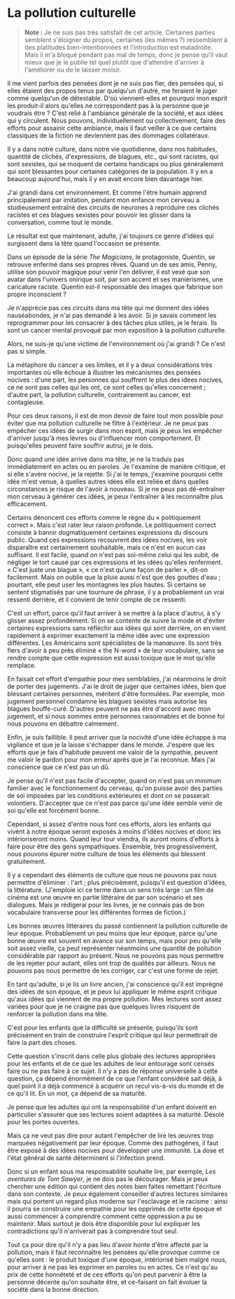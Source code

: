 La pollution culturelle
=======================

> **Note :** Je ne suis pas très satisfait de cet article. Certaines parties
> semblent s'éloigner du propos, certaines (les mêmes ?) ressemblent à des
> platitudes bien-intentionnées et l'introduction est maladroite. Mais il
> m'a bloqué pendant pas mal de temps, donc je pense qu'il vaut mieux que je
> le publie tel quel plutôt que d'attendre d'arriver à l'améliorer ou de le
> laisser moisir.

Il me vient parfois des pensées dont je ne suis pas fier, des pensées qui,
si elles étaient des propos tenus par quelqu'un d'autre, me feraient le
juger comme quelqu'un de détestable. D'où viennent-elles et pourquoi mon
esprit les produit-il alors qu'elles ne correspondent pas à la personne que
je voudrais être ? C'est relié à l'ambiance générale de la société, et aux
idées qui y circulent. Nous pouvons, individuellement ou collectivement,
faire des efforts pour assainir cette ambiance, mais il faut veiller à ce
que certains classiques de la fiction ne deviennent pas des dommages
collatéraux.

Il y a dans notre culture, dans notre vie quotidienne, dans nos habitudes,
quantité de clichés, d'expressions, de blagues, etc., qui sont racistes, qui
sont sexistes, qui se moquent de certains handicaps ou plus généralement qui
sont blessantes pour certaines catégories de la population. Il y en a
beaucoup aujourd'hui, mais il y en avait encore bien davantage hier.

J'ai grandi dans cet environnement. Et comme l'être humain apprend
principalement par imitation, pendant mon enfance mon cerveau a
studieusement entraîné des circuits de neurones à reproduire ces clichés
racistes et ces blagues sexistes pour pouvoir les glisser dans la
conversation, comme tout le monde.

Le résultat est que maintenant, adulte, j'ai toujours ce genre d'idées qui
surgissent dans la tête quand l'occasion se présente.

Dans un épisode de la série *The Magicians*, le protagoniste, Quentin, se
retrouve enfermé dans ses propres rêves. Quand un de ses amis, Penny,
utilise son pouvoir magique pour venir l'en délivrer, il est vexé que son
avatar dans l'univers onirique soit, par son accent et ses maniérismes, une
caricature raciste. Quentin est-il responsable des images que fabrique son
propre inconscient ?

Je n'apprécie pas ces circuits dans ma tête qui me donnent des idées
nauséabondes, je n'ai pas demandé à les avoir. Si je savais comment les
reprogrammer pour les consacrer à des tâches plus utiles, je le ferais. Ils
sont un cancer mental provoqué par mon exposition à la pollution culturelle.

Alors, ne suis-je qu'une victime de l'environnement où j'ai grandi ? Ce
n'est pas si simple.

La métaphore du cancer a ses limites, et il y a deux considérations très
importantes où elle échoue à illustrer les mécanismes des pensées nocives :
d'une part, les personnes qui souffrent le plus des idées nocives, ce ne
sont pas celles qui les ont, ce sont celles qu'elles concernent ; d'autre
part, la pollution culturelle, contrairement au cancer, est contagieuse.

Pour ces deux raisons, il est de mon devoir de faire tout mon possible pour
éviter que ma pollution culturelle ne filtre à l'extérieur. Je ne peux pas
empêcher ces idées de surgir dans mon esprit, mais je peux les empêcher
d'arriver jusqu'à mes lèvres ou d'influencer mon comportement. Et
puisqu'elles peuvent faire souffrir autrui, je le dois.

Donc quand une idée arrive dans ma tête, je ne la traduis pas immédiatement
en actes ou en paroles. Je l'examine de manière critique, et si elle s'avère
nocive, je la rejette. Si j'ai le temps, j'examine pourquoi cette idée m'est
venue, à quelles autres idées elle est reliée et dans quelles circonstances
je risque de l'avoir à nouveau. Si je ne peux pas dé-entraîner mon cerveau à
générer ces idées, je peux l'entraîner à les reconnaître plus efficacement.

Certains dénoncent ces efforts comme le règne du « politiquement correct ».
Mais c'est rater leur raison profonde. Le politiquement correct consiste à
bannir dogmatiquement certaines expressions du discours public. Quand ces
expressions recouvrent des idées nocives, les voir disparaître est
certainement souhaitable, mais ce n'est en aucun cas suffisant. Il est
facile, quand on n'est pas soi-même celui qui les subit, de négliger le tort
causé par ces expressions et les idées qu'elles renferment. « C'est juste
une blague », « ce n'est qu'une façon de parler », dit-on facilement. Mais
on oublie que la pluie aussi n'est que des gouttes d'eau ; pourtant, elle
peut user les montagnes les plus hautes. Si certains se sentent stigmatisés
par une tournure de phrase, il y a probablement un vrai ressenti derrière,
et il convient de tenir compte de ce ressenti.

C'est un effort, parce qu'il faut arriver à se mettre à la place d'autrui, à
s'y glisser assez profondément. Si on se contente de suivre la mode et
d'éviter certaines expressions sans réfléchir aux idées qui sont derrière,
on en vient rapidement à exprimer exactement la même idée avec une
expression différentes. Les Américains sont spécialistes de la manœuvre. Ils
sont très fiers d'avoir à peu près éliminé « the N-word » de leur
vocabulaire, sans se rendre compte que cette expression est aussi toxique
que le mot qu'elle remplace.

En faisait cet effort d'empathie pour mes semblables, j'ai néanmoins le
droit de porter des jugements. J'ai le droit de juger que certaines idées,
bien que blessant certaines personnes, méritent d'être formulées. Par
exemple, mon jugement personnel condamne les blagues sexistes mais autorise
les blagues bouffe-curé. D'autres peuvent ne pas être d'accord avec mon
jugement, et si nous sommes entre personnes raisonnables et de bonne foi
nous pouvons en débattre calmement.

Enfin, je suis faillible. Il peut arriver que la nocivité d'une idée échappe
à ma vigilance et que je la laisse s'échapper dans le monde. J'espère que
les efforts que je fais d'habitude peuvent me valoir de la sympathie,
peuvent me valoir le pardon pour mon erreur après que je l'ai reconnue. Mais
j'ai conscience que ce n'est pas un dû.

Je pense qu'il n'est pas facile d'accepter, quand on n'est pas un minimum
familier avec le fonctionnement du cerveau, qu'on puisse avoir des parties
de soi imposées par les conditions extérieures et dont on se passerait
volontiers. D'accepter que ce n'est pas parce qu'une idée semble venir de
soi qu'elle est forcément bonne.

Cependant, si assez d'entre nous font ces efforts, alors les enfants qui
vivent à notre époque seront exposés à moins d'idées nocives et donc les
intérioriseront moins. Quand leur tour viendra, ils auront moins d'efforts à
faire pour être des gens sympathiques. Ensemble, très progressivement, nous
pouvons épurer notre culture de tous les éléments qui blessent gratuitement.

Il y a cependant des éléments de culture que nous ne pouvons pas nous
permettre d'éliminer : l'art ; plus précisément, puisqu'il est question
d'idées, la littérature. (J'emploie ici ce terme dans un sens très large :
un film de cinéma est une œuvre en partie littéraire de par son scénario et
ses dialogues. Mais je rédigerai pour les livres, je ne connais pas de bon
vocabulaire transverse pour les différentes formes de fiction.)

Les bonnes œuvres littéraires du passé contiennent la pollution culturelle
de leur époque. Probablement un peu moins que leur époque, parce qu'une
bonne œuvre est souvent en avance sur son temps, mais pour peu qu'elle soit
assez vieille, ça peut représenter néanmoins une quantité de pollution
considérable par rapport au présent. Nous ne pouvons pas nous permettre de
les rejeter pour autant, elles ont trop de qualités par ailleurs. Nous ne
pouvons pas nous permettre de les corriger, car c'est une forme de rejet.

En tant qu'adulte, si je lis un livre ancien, j'ai conscience qu'il est
imprégné des idées de son époque, et je peux lui appliquer le même esprit
critique qu'aux idées qui viennent de ma propre pollution. Mes lectures sont
assez variées pour que je ne craigne pas que quelques livres risquent de
renforcer la pollution dans ma tête.

C'est pour les enfants que la difficulté se présente, puisqu'ils sont
précisément en train de construire l'esprit critique qui leur permettrait de
faire la part des choses.

Cette question s'inscrit dans celle plus globale des lectures appropriées
pour les enfants et de ce que les adultes de leur entourage sont censés
faire ou ne pas faire à ce sujet. Il n'y a pas de réponse universelle à
cette question, ça dépend énormément de ce que l'enfant considéré sait déjà,
à quel point il a déjà commencé à acquérir un recul vis-à-vis du monde et de
ce qu'il lit. En un mot, ça dépend de sa maturité.

Je pense que les adultes qui ont la responsabilité d'un enfant doivent en
particulier s'assurer que ses lectures soient adaptées à sa maturité. Désolé
pour les portes ouvertes.

Mais ça ne veut pas dire pour autant l'empêcher de lire les œuvres trop
marquées négativement par leur époque. Comme des pathogènes, il faut être
exposé à des idées nocives pour développer une immunité. La dose et l'état
général de santé déterminent si l'infection prend.

Donc si un enfant sous ma responsabilité souhaite lire, par exemple, *Les
aventures de Tom Sawyer*, je ne dois pas le décourager. Mais je peux
chercher une édition qui contient des notes bien faites remettant l'écriture
dans son contexte. Je peux également conseiller d'autres lectures similaires
mais qui portent un regard plus moderne sur l'esclavage et le racisme :
ainsi il pourra se construire une empathie pour les opprimés de cette époque
et aussi commencer à comprendre comment cette oppression a pu se maintenir.
Mais surtout je dois être disponible pour lui expliquer les contradictions
qu'il n'arriverait pas à comprendre tout seul.

Tout ça pour dire qu'il n'y a pas lieu d'avoir honte d'être affecté par la
pollution, mais il faut reconnaître les pensées qu'elle provoque comme ce
qu'elles sont : le produit toxique d'une époque, intériorisé bien malgré
nous, pour arriver à ne pas les exprimer en paroles ou en actes. Ce n'est
qu'au prix de cette honnêteté et de ces efforts qu'on peut parvenir à être
la personne décente qu'on souhaite être, et ce-faisant on fait évoluer la
société dans la bonne direction.
